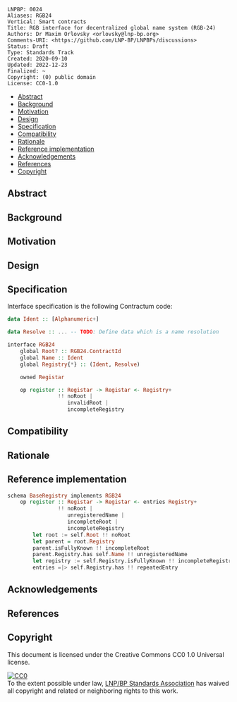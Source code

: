 ```
LNPBP: 0024
Aliases: RGB24
Vertical: Smart contracts
Title: RGB interface for decentralized global name system (RGB-24)
Authors: Dr Maxim Orlovsky <orlovsky@lnp-bp.org>
Comments-URI: <https://github.com/LNP-BP/LNPBPs/discussions>
Status: Draft
Type: Standards Track
Created: 2020-09-10
Updated: 2022-12-23
Finalized: ~
Copyright: (0) public domain
License: CC0-1.0
```

- [Abstract](#abstract)
- [Background](#background)
- [Motivation](#motivation)
- [Design](#design)
- [Specification](#specification)
- [Compatibility](#compatibility)
- [Rationale](#rationale)
- [Reference implementation](#reference-implementation)
- [Acknowledgements](#acknowledgements)
- [References](#references)
- [Copyright](#copyright)


## Abstract


## Background


## Motivation


## Design


## Specification

Interface specification is the following Contractum code:

```haskell
data Ident :: [Alphanumeric+]

data Resolve :: ... -- TODO: Define data which is a name resolution

interface RGB24
    global Root? :: RGB24.ContractId
    global Name :: Ident
    global Registry{*} :: (Ident, Resolve)

    owned Registar

    op register :: Registar -> Registar <- Registry+
                !! noRoot |
                   invalidRoot |
                   incompleteRegistry
```

## Compatibility


## Rationale


## Reference implementation

```haskell
schema BaseRegistry implements RGB24
    op register :: Registar -> Registar <- entries Registry+
                !! noRoot |
                   unregisteredName |
                   incompleteRoot |
                   incompleteRegistry
        let root := self.Root !! noRoot
        let parent = root.Registry
        parent.isFullyKnown !! incompleteRoot
        parent.Registry.has self.Name !! unregisteredName
        let registry := self.Registry.isFullyKnown !! incompleteRegistry
        entries =|> self.Registry.has !! repeatedEntry
```


## Acknowledgements


## References


## Copyright

This document is licensed under the Creative Commons CC0 1.0 Universal license.

<p xmlns:dct="http://purl.org/dc/terms/">
  <a rel="license"
     href="http://creativecommons.org/publicdomain/zero/1.0/">
    <img src="http://i.creativecommons.org/p/zero/1.0/88x31.png" style="border-style:none;" alt="CC0" />
  </a>
  <br />
  To the extent possible under law,
  <a rel="dct:publisher" href="https://lnp-bp.org">
    <span property="dcl:title">LNP/BP Standards Association</span></a>
  has waived all copyright and related or neighboring rights to this work.
</p>